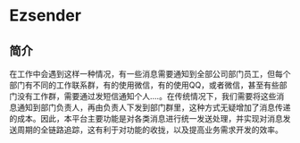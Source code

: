 # Ezsender

## 简介

在工作中会遇到这样一种情况，有一些消息需要通知到全部公司部门员工，但每个部门有不同的工作联系群，有的使用微信，有的使用QQ，或者微信，甚至有些部门没有工作群，需要通过发短信通知个人....。在传统情况下，我们需要将这些消息通知到部门负责人，再由负责人下发到部门群里，这种方式无疑增加了消息传递的成本。因此，本平台主要功能是对各类消息进行统一发送处理，并实现对消息发送周期的全链路追踪，这有利于对功能的收拢，以及提高业务需求开发的效率。